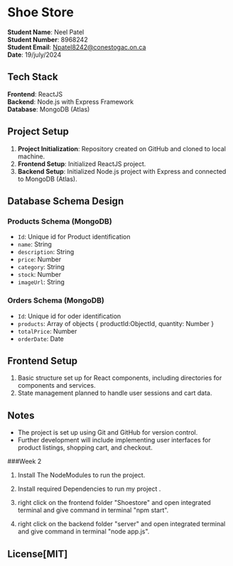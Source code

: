 # Shoe Store 

**Student Name**: Neel Patel  
**Student Number**: 8968242   
**Student Email**: Npatel8242@conestogac.on.ca  
**Date**: 19/july/2024

## Tech Stack

**Frontend**: ReactJS  
**Backend**: Node.js with Express Framework   
**Database**: MongoDB (Atlas)

## Project Setup

1. **Project Initialization**: Repository created on GitHub and cloned to local machine.
2. **Frontend Setup**: Initialized ReactJS project.
3. **Backend Setup**: Initialized Node.js project with Express and connected to MongoDB (Atlas).

## Database Schema Design

### Products Schema (MongoDB)
- `Id`: Unique id for Product identification
- `name`: String
- `description`: String
- `price`: Number
- `category`: String
- `stock`: Number
- `imageUrl`: String

### Orders Schema (MongoDB)

- `Id`: Unique id for oder identification
- `products`: Array of objects { productId:ObjectId, quantity: Number }
- `totalPrice`: Number
- `orderDate`: Date

## Frontend Setup

1. Basic structure set up for React components, including directories for components and services.
2. State management planned to handle user sessions and cart data.

## Notes

- The project is set up using Git and GitHub for version control.
- Further development will include implementing user interfaces for product listings, shopping cart, and checkout.

###Week 2

1. Install The NodeModules to run the project.
2. Install required Dependencies to run my project .

3. right click on the frontend folder "Shoestore" and open integrated terminal and give command in terminal "npm start".
4. right click on the backend folder "server" and open integrated terminal and give command in terminal "node app.js".

## License[MIT]